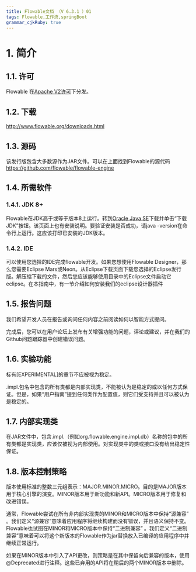 ```yaml
---
title: Flowable文档 （V 6.3.1 ）01
tags: Flowable,工作流,springBoot
grammar_cjkRuby: true
---
```


# 1. 简介
## 1.1. 许可
Flowable 在[Apache V2许可](http://www.apache.org/licenses/LICENSE-2.0.html)下分发。
## 1.2. 下载
http://www.flowable.org/downloads.html
## 1.3. 源码
该发行版包含大多数源作为JAR文件。可以在上面找到Flowable的源代码 https://github.com/flowable/flowable-engine
## 1.4. 所需软件
### 1.4.1. JDK 8+
Flowable在JDK高于或等于版本8上运行。转到[Oracle Java SE](http://www.oracle.com/technetwork/java/javase/downloads/index.html)下载并单击“下载JDK”按钮。该页面上也有安装说明。要验证安装是否成功，请java -version在命令行上运行。这应该打印已安装的JDK版本。
### 1.4.2. IDE
可以使用您选择的IDE完成flowable开发。如果您想使用Flowable Designer，那么您需要Eclipse Mars或Neon。从Eclipse下载页面下载您选择的Eclipse发行版。解压缩下载的文件，然后您应该能够使用目录中的Eclipse文件启动它eclipse。在本指南中，有一节介绍如何安装我们的eclipse设计器插件
## 1.5. 报告问题
我们希望开发人员在报告或询问任何内容之前阅读如何以智能方式提问。

完成后，您可以在用户论坛上发布有关增强功能的问题，评论或建议，并在我们的Github问题跟踪器中创建错误问题。
## 1.6. 实验功能
标有[EXPERIMENTAL]的章节不应被视为稳定。

.impl.包名中包含的所有类都是内部实现类，不能被认为是稳定的或以任何方式保证。但是，如果“用户指南”提到任何类作为配置值，则它们受支持并且可以被认为是稳定的。
## 1.7. 内部实现类
在JAR文件中，包含.impl.（例如org.flowable.engine.impl.db）名称的包中的所有类都是实现类，应该仅被视为内部使用。对实现类中的类或接口没有给出稳定性保证。
## 1.8. 版本控制策略
版本使用标准的整数三元组表示：MAJOR.MINOR.MICRO。目的是MAJOR版本用于核心引擎的演变。MINOR版本用于新功能和新API。MICRO版本用于修复和改进错误。

通常，Flowable尝试在所有非内部实现类的MINOR和MICRO版本中保持“源兼容” 。我们定义“源兼容”意味着应用程序将继续构建而没有错误，并且语义保持不变。Flowable也试图在MINOR和MICRO版本中保持“二进制兼容” 。我们定义“二进制兼容”意味着可以将这个新版本的Flowable作为jar替换放入已编译的应用程序中并继续正常运行。

如果在MINOR版本中引入了API更改，则策略是在其中保留向后兼容的版本，使用@Deprecated进行注释。这些已弃用的API将在稍后的两个MINOR版本中删除。